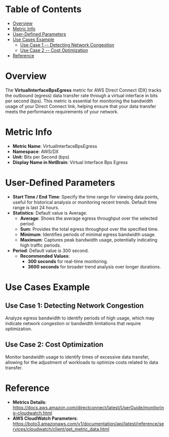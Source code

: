 # Table of Contents
- [Overview](#overview)
- [Metric Info](#metric-info)
- [User-Defined Parameters](#user-defined-parameters)
- [Use Cases Example](#example)
    - [Use Case 1 -- Detecting Network Congestion](#example-1) 
    - [Use Case 2 -- Cost Optimization](#example-2)
- [Reference](#reference)

# Overview <a name="overview"></a>
The <b>VirtualInterfaceBpsEgress</b> metric for AWS Direct Connect (DX) tracks the outbound (egress) data transfer rate through a virtual interface in bits per second (bps). This metric is essential for monitoring the bandwidth usage of your Direct Connect link, helping ensure that your data transfer meets the performance requirements of your network.



# Metric Info <a name="metric-info"></a>
* <b>Metric Name</b>: VirtualInterfaceBpsEgress
* <b>Namespace</b>: AWS/DX
* <b>Unit</b>: Bits per Second (bps)
* <b>Display Name in NetBrain</b>: Virtual Interface Bps Egress

# User-Defined Parameters <a name="user-defined-parameters"></a>
* <b>Start Time / End Time</b>: Specify the time range for viewing data points, useful for historical analysis or monitoring recent trends. Default time range is last 24 hours.
* <b>Statistics</b>: Default value is Average.
  * <b>Average</b>: Shows the average egress throughput over the selected period.
  * <b>Sum</b>: Provides the total egress throughput over the specified time.
  * <b>Minimum</b>: Identifies periods of minimal egress bandwidth usage.
  * <b>Maximum</b>: Captures peak bandwidth usage, potentially indicating high traffic periods.
* <b>Period</b>: Default value is 300 second.
  * <b>Recommended Values</b>:
    * <b>300 seconds</b> for real-time monitoring.
    * <b>3600 seconds</b> for broader trend analysis over longer durations.

# Use Cases Example <a name="example"></a>
## Use Case 1: Detecting Network Congestion <a name="example-1"></a>
Analyze egress bandwidth to identify periods of high usage, which may indicate network congestion or bandwidth limitations that require optimization.



## Use Case 2: Cost Optimization <a name="example-2"></a>
Monitor bandwidth usage to identify times of excessive data transfer, allowing for the adjustment of workloads to optimize costs related to data transfer.




# Reference <a name="reference"></a>
* <b>Metrics Details</b>: https://docs.aws.amazon.com/directconnect/latest/UserGuide/monitoring-cloudwatch.html
* <b>AWS CloudWatch Parameters</b>: https://boto3.amazonaws.com/v1/documentation/api/latest/reference/services/cloudwatch/client/get_metric_data.html